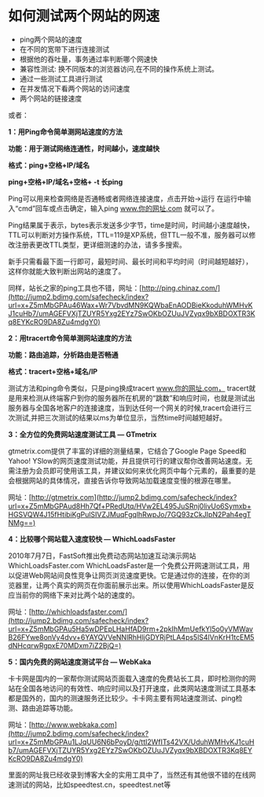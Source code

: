 # 如何测试两个网站的网速

- ping两个网站的速度
- 在不同的宽带下进行连接测试
- 根据他的吞吐量，事务通过率判断哪个网速快
- 兼容性测试: 换不同版本的浏览器访问,在不同的操作系统上测试。
- 通过一些测试工具进行测试
- 在并发情况下看两个网站的访问速度
- 两个网站的链接速度

或者：



**1：用Ping命令简单测网站速度的方法**

**功能：用于测试网络连通性，时间越小，速度越快**

**格式：ping+空格+IP/域名**

**ping+空格+IP/域名+空格+ -t 长ping**

Ping可以用来检查网络是否通畅或者网络连接速度，点击开始→运行 在运行中输入“cmd”回车或点击确定，输入ping www.你的网址.com 就可以了。

Ping结果属于表示，bytes表示发送多少字节，time是时间，时间越小速度越快，TTL可以判断对方操作系统，TTL=119是XP系统，但TTL一般不准，服务器可以修改注册表更改TTL类型，更详细测速的办法，请多多搜索。

新手只需看最下面一行即可，最短时间、最长时间和平均时间（时间越短越好），这样你就能大致判断出网站的速度了。

同样，站长之家的ping工具也不错，网址：[http://ping.chinaz.com/](http://jump2.bdimg.com/safecheck/index?url=x+Z5mMbGPAu46Wax+Wr7VbvdMN9KQWbaEnAODBieKkoduhWMHvKJ1cuHb7/umAGEFVXjTZUYR5Yxg2EYz7SwOKbOZUuJVZyqx9bXBDOXTR3Kq8EYKcRO9DA8Zu4mdgY0)

**2：用tracert命令简单测网站速度的方法**

**功能：路由追踪，分析路由是否畅通**

**格式：tracert+空格+域名/IP**

测试方法和ping命令类似，只是ping换成tracert www.你的网址.com， tracert就是用来检测从终端客户到你的服务器所在机房的“跳数”和响应时间，也就是测试出服务器与全国各地客户的连接速度，当到达任何一个网关的时候,tracert会进行三次测试,并把三次测试的结果以ms为单位显示，当然time时间越短越好。

**3：全方位的免费网站速度测试工具 — GTmetrix**

gtmetrix.com提供了丰富的详细的测量结果，它结合了Google Page Speed和Yahoo! YSlow的网页速度测试功能，并且提供可行的建议帮你改善网站速度。无需注册为会员即可使用该工具，并建议如何来优化网页中每个元素的，最重要的是会根据网站的具体情况，直接告诉你导致网站加载速度变慢的根源在哪里。

网址：[http://gtmetrix.com](http://jump2.bdimg.com/safecheck/index?url=x+Z5mMbGPAud8Hh7Qf+PRedUtq/HVw2EL495JuSRnj0livUo6Symxb+HGSVQW4J15fHtibiKgPulSIVZJMuqFgqlhRwpJo/7GQ93zCkJIpN2Pah4egTNMg==)

**4：比较哪个网站载入速度较快 — WhichLoadsFaster**

2010年7月7日，FastSoft推出免费动态网站加速互动演示网站 WhichLoadsFaster.com WhichLoadsFaster是一个免费公开网速测试工具，用以促进Web网站间良性竞争让网页浏览速度更快。它是通过你的连接，在你的浏览器里，让两个真实的网页在你面前展示出来。所以使用WhichLoadsFaster是反应当前你的网络下来对比两个站的速度的。

网址：[http://whichloadsfaster.com/](http://jump2.bdimg.com/safecheck/index?url=x+Z5mMbGPAu5Ha5wDPEpLHaHfAD9rm+2pkIhMmUefkYl5o0yVMWavB26FYwe8onVy4dvv+6YAYQVVeNNlRhHljGDYRjPtLA4ps5lS4lVnKrH1tcEM5dNHcqrwRgpxE70MDxm7iZ2BjQ=)

**5：国内免费的网站速度测试平台 — WebKaka**

卡卡网是国内的一家帮你测试网站页面载入速度的免费站长工具，即时检测你的网站在全国各地访问的有效性、响应时间以及打开速度，此类网站速度测试工具基本都是国外的，国内的测速服务还比较少。卡卡网主要有网站速度测试、ping检测、路由追踪等功能。

网址：[http://www.webkaka.com](http://jump2.bdimg.com/safecheck/index?url=x+Z5mMbGPAu1LJqUU6N6bPoyD/g/ttI2WfITs42VX/UduhWMHvKJ1cuHb7/umAGEFVXjTZUYR5Yxg2EYz7SwOKbOZUuJVZyqx9bXBDOXTR3Kq8EYKcRO9DA8Zu4mdgY0)

里面的网址我已经收录到博客大全的实用工具中了，当然还有其他很不错的在线网速测试的网站，比如speedtest.cn，speedtest.net等

